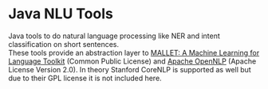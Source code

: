 # Java NLU Tools
Java tools to do natural language processing like NER and intent classification on short sentences.  
These tools provide an abstraction layer to [MALLET: A Machine Learning for Language Toolkit](http://mallet.cs.umass.edu/) (Common Public License) and [Apache OpenNLP](https://opennlp.apache.org/) (Apache License Version 2.0). In theory Stanford CoreNLP is supported as well but due to their GPL license it is not included here.  

